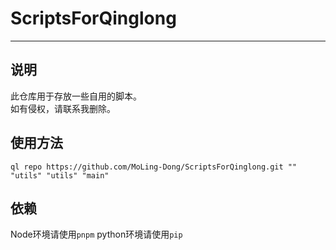 # ScriptsForQinglong

---

## 说明

此仓库用于存放一些自用的脚本。  
如有侵权，请联系我删除。

## 使用方法

```shell
ql repo https://github.com/MoLing-Dong/ScriptsForQinglong.git "" "utils" "utils" "main"
```

## 依赖

Node环境请使用`pnpm`
python环境请使用`pip`
